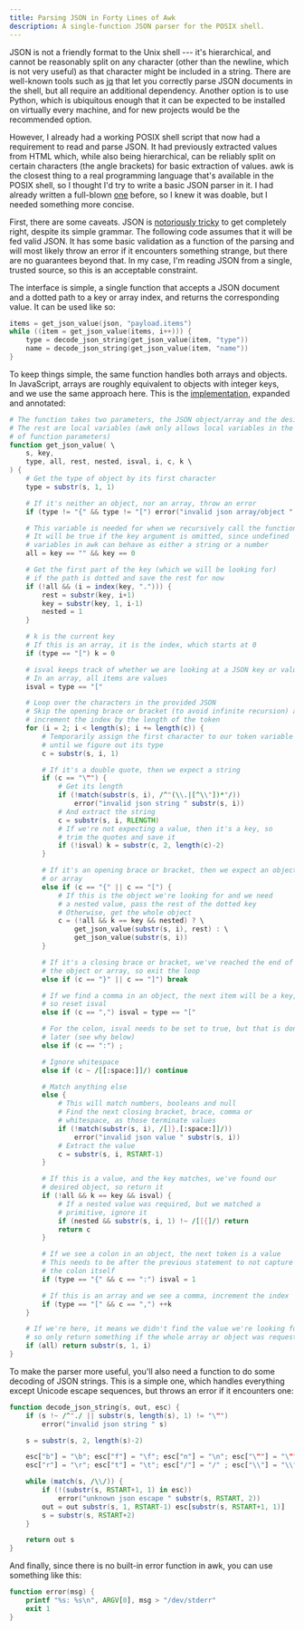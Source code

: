 ```yaml
---
title: Parsing JSON in Forty Lines of Awk
description: A single-function JSON parser for the POSIX shell.
---
```


JSON is not a friendly format to the Unix shell --- it's hierarchical, and
cannot be reasonably split on any character (other than the newline, which is
not very useful) as that character might be included in a string. There are
well-known tools such as [jq](https://jqlang.org) that let you correctly parse
JSON documents in the shell, but all require an additional dependency. Another
option is to use Python, which is ubiquitous enough that it can be expected to
be installed on virtually every machine, and for new projects would be the
recommended option.

However, I already had a working POSIX shell script that now had a requirement
to read and parse JSON. It had previously extracted values from HTML which,
while also being hierarchical, can be reliably split on certain characters (the
angle brackets) for basic extraction of values. awk is the closest thing to a
real programming language that's available in the POSIX shell, so I thought I'd
try to write a basic JSON parser in it. I had already written a full-blown
[one](https://github.com/mohd-akram/jawk) before, so I knew it was doable, but
I needed something more concise.

First, there are some caveats. JSON is [notoriously
tricky](https://seriot.ch/projects/parsing_json.html) to get completely right,
despite its simple grammar. The following code assumes that it will be fed
valid JSON. It has some basic validation as a function of the parsing and will
most likely throw an error if it encounters something strange, but there are no
guarantees beyond that. In my case, I'm reading JSON from a single, trusted
source, so this is an acceptable constraint.

The interface is simple, a single function that accepts a JSON document and a
dotted path to a key or array index, and returns the corresponding value. It
can be used like so:

```awk
items = get_json_value(json, "payload.items")
while ((item = get_json_value(items, i++))) {
	type = decode_json_string(get_json_value(item, "type"))
	name = decode_json_string(get_json_value(item, "name"))
}
```

To keep things simple, the same function handles both arrays and objects. In
JavaScript, arrays are roughly equivalent to objects with integer keys, and we
use the same approach here. This is the
[implementation](https://gist.github.com/mohd-akram/1c0d4cb337b62e3cce0ab7e02e6281fd),
expanded and annotated:

```awk
# The function takes two parameters, the JSON object/array and the desired key
# The rest are local variables (awk only allows local variables in the form
# of function parameters)
function get_json_value( \
	s, key,
	type, all, rest, nested, isval, i, c, k \
) {
	# Get the type of object by its first character
	type = substr(s, 1, 1)

	# If it's neither an object, nor an array, throw an error
	if (type != "{" && type != "[") error("invalid json array/object " s)

	# This variable is needed for when we recursively call the function
	# It will be true if the key argument is omitted, since undefined
	# variables in awk can behave as either a string or a number
	all = key == "" && key == 0

	# Get the first part of the key (which we will be looking for)
	# if the path is dotted and save the rest for now
	if (!all && (i = index(key, "."))) {
		rest = substr(key, i+1)
		key = substr(key, 1, i-1)
		nested = 1
	}

	# k is the current key
	# If this is an array, it is the index, which starts at 0
	if (type == "[") k = 0

	# isval keeps track of whether we are looking at a JSON key or value
	# In an array, all items are values
	isval = type == "["

	# Loop over the characters in the provided JSON
	# Skip the opening brace or bracket (to avoid infinite recursion) and
	# increment the index by the length of the token
	for (i = 2; i < length(s); i += length(c)) {
		# Temporarily assign the first character to our token variable
		# until we figure out its type
		c = substr(s, i, 1)

		# If it's a double quote, then we expect a string
		if (c == "\"") {
			# Get its length
			if (!match(substr(s, i), /^"(\\.|[^\\"])*"/))
				error("invalid json string " substr(s, i))
			# And extract the string
			c = substr(s, i, RLENGTH)
			# If we're not expecting a value, then it's a key, so
			# trim the quotes and save it
			if (!isval) k = substr(c, 2, length(c)-2)
		}

		# If it's an opening brace or bracket, then we expect an object
		# or array
		else if (c == "{" || c == "[") {
			# If this is the object we're looking for and we need
			# a nested value, pass the rest of the dotted key
			# Otherwise, get the whole object
			c = (!all && k == key && nested) ? \
				get_json_value(substr(s, i), rest) : \
				get_json_value(substr(s, i))
		}

		# If it's a closing brace or bracket, we've reached the end of
		# the object or array, so exit the loop
		else if (c == "}" || c == "]") break

		# If we find a comma in an object, the next item will be a key,
		# so reset isval
		else if (c == ",") isval = type == "["

		# For the colon, isval needs to be set to true, but that is done
		# later (see why below)
		else if (c == ":") ;

		# Ignore whitespace
		else if (c ~ /[[:space:]]/) continue

		# Match anything else
		else {
			# This will match numbers, booleans and null
			# Find the next closing bracket, brace, comma or
			# whitespace, as those terminate values
			if (!match(substr(s, i), /[]},[:space:]]/))
				error("invalid json value " substr(s, i))
			# Extract the value
			c = substr(s, i, RSTART-1)
		}

		# If this is a value, and the key matches, we've found our
		# desired object, so return it
		if (!all && k == key && isval) {
			# If a nested value was required, but we matched a
			# primitive, ignore it
			if (nested && substr(s, i, 1) !~ /[[{]/) return
			return c
		}

		# If we see a colon in an object, the next token is a value
		# This needs to be after the previous statement to not capture
		# the colon itself
		if (type == "{" && c == ":") isval = 1

		# If this is an array and we see a comma, increment the index
		if (type == "[" && c == ",") ++k
	}

	# If we're here, it means we didn't find the value we're looking for
	# so only return something if the whole array or object was requested
	if (all) return substr(s, 1, i)
}
```

To make the parser more useful, you'll also need a function to do some decoding
of JSON strings. This is a simple one, which handles everything except Unicode
escape sequences, but throws an error if it encounters one:

```awk
function decode_json_string(s, out, esc) {
	if (s !~ /^"./ || substr(s, length(s), 1) != "\"")
		error("invalid json string " s)

	s = substr(s, 2, length(s)-2)

	esc["b"] = "\b"; esc["f"] = "\f"; esc["n"] = "\n"; esc["\""] = "\""
	esc["r"] = "\r"; esc["t"] = "\t"; esc["/"] = "/" ; esc["\\"] = "\\"

	while (match(s, /\\/)) {
		if (!(substr(s, RSTART+1, 1) in esc))
			error("unknown json escape " substr(s, RSTART, 2))
		out = out substr(s, 1, RSTART-1) esc[substr(s, RSTART+1, 1)]
		s = substr(s, RSTART+2)
	}

	return out s
}
```

And finally, since there is no built-in error function in awk, you can use
something like this:

```awk
function error(msg) {
	printf "%s: %s\n", ARGV[0], msg > "/dev/stderr"
	exit 1
}
```

